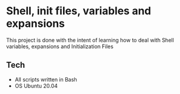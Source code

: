 # Shell, init files, variables and expansions

This project is done with the intent of learning how to deal with Shell variables, expansions and Initialization Files

## Tech
* All scripts written in Bash
* OS Ubuntu 20.04
